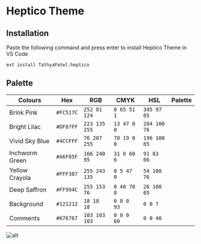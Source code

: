 # **Heptico Theme**

## **Installation**

Paste the following command and press enter to install Heptico Theme in VS Code

`ext install TathyaPatel.heptico`

## **Palette**

|Colours|Hex|RGB|CMYK|HSL|Palette|
|---|---|---|---|---|---|
|Brink Pink|`#FC517C`|`252 81 124`|`0 65 51 1`|`345 97 65`|
|Bright Lilac|`#DF87FF`|`223 135 255`|`13 47 0 0`|`284 100 76`|
|Vivid Sky Blue|`#4CCFFF`|`76 207 255`|`70 19 0 0`|`196 100 65`|
|Inchworm Green|`#A6F05F`|`166 240 95`|`31 0 60 6`|`91 83 66`|
|Yellow Crayola|`#FFF387`|`255 243 135`|`0 5 47 0`|`54 100 76`|
|Deep Saffron|`#FF994C`|`255 153 76`|`0 40 70 0`|`26 100 65`|
|Background|`#121212`|`18 18 18`|`0 0 0 93`|`0 0 7`|
|Comments|`#676767`|`103 103 103`|`0 0 0 60`|`0 0 40`|

![alt](cppdemo.png)
